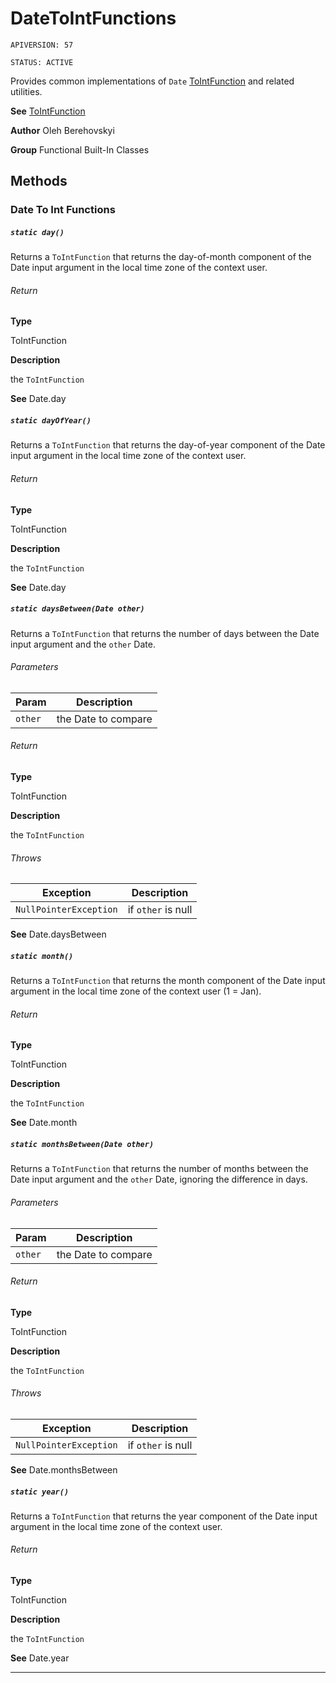 # DateToIntFunctions

`APIVERSION: 57`

`STATUS: ACTIVE`

Provides common implementations of `Date` [ToIntFunction](/docs/Functional-Abstract-Classes/ToIntFunction.md) and related utilities.


**See** [ToIntFunction](/docs/Functional-Abstract-Classes/ToIntFunction.md)


**Author** Oleh Berehovskyi


**Group** Functional Built-In Classes

## Methods
### Date To Int Functions
##### `static day()`

Returns a `ToIntFunction` that returns the day-of-month component of the Date input argument in the local time zone of the context user.

###### Return

**Type**

ToIntFunction

**Description**

the `ToIntFunction`


**See** Date.day

##### `static dayOfYear()`

Returns a `ToIntFunction` that returns the day-of-year component of the Date input argument in the local time zone of the context user.

###### Return

**Type**

ToIntFunction

**Description**

the `ToIntFunction`


**See** Date.day

##### `static daysBetween(Date other)`

Returns a `ToIntFunction` that returns the number of days between the Date input argument and the `other` Date.

###### Parameters
|Param|Description|
|---|---|
|`other`|the Date to compare|

###### Return

**Type**

ToIntFunction

**Description**

the `ToIntFunction`

###### Throws
|Exception|Description|
|---|---|
|`NullPointerException`|if `other` is null|


**See** Date.daysBetween

##### `static month()`

Returns a `ToIntFunction` that returns the month component of the Date input argument in the local time zone of the context user (1 = Jan).

###### Return

**Type**

ToIntFunction

**Description**

the `ToIntFunction`


**See** Date.month

##### `static monthsBetween(Date other)`

Returns a `ToIntFunction` that returns the number of months between the Date input argument and the `other` Date, ignoring the difference in days.

###### Parameters
|Param|Description|
|---|---|
|`other`|the Date to compare|

###### Return

**Type**

ToIntFunction

**Description**

the `ToIntFunction`

###### Throws
|Exception|Description|
|---|---|
|`NullPointerException`|if `other` is null|


**See** Date.monthsBetween

##### `static year()`

Returns a `ToIntFunction` that returns the year component of the Date input argument in the local time zone of the context user.

###### Return

**Type**

ToIntFunction

**Description**

the `ToIntFunction`


**See** Date.year

---

